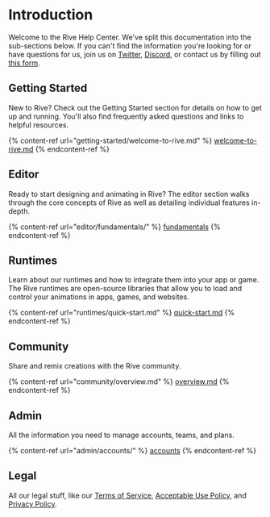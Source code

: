 # Introduction

Welcome to the Rive Help Center. We've split this documentation into the sub-sections below. If you can't find the information you're looking for or have questions for us, join us on [Twitter](https://twitter.com/rive\_app), [Discord](https://discord.com/invite/FGjmaTr), or contact us by filling out [this form](https://rive-app.typeform.com/to/QdTi9zri).

## Getting Started

New to Rive? Check out the Getting Started section for details on how to get up and running. You'll also find frequently asked questions and links to helpful resources.

{% content-ref url="getting-started/welcome-to-rive.md" %}
[welcome-to-rive.md](getting-started/welcome-to-rive.md)
{% endcontent-ref %}

## Editor

Ready to start designing and animating in Rive? The editor section walks through the core concepts of Rive as well as detailing individual features in-depth.

{% content-ref url="editor/fundamentals/" %}
[fundamentals](editor/fundamentals/)
{% endcontent-ref %}

## Runtimes

Learn about our runtimes and how to integrate them into your app or game. The Rive runtimes are open-source libraries that allow you to load and control your animations in apps, games, and websites.

{% content-ref url="runtimes/quick-start.md" %}
[quick-start.md](runtimes/quick-start.md)
{% endcontent-ref %}

## Community

Share and remix creations with the Rive community.

{% content-ref url="community/overview.md" %}
[overview.md](community/overview.md)
{% endcontent-ref %}

## Admin

All the information you need to manage accounts, teams, and plans.

{% content-ref url="admin/accounts/" %}
[accounts](admin/accounts/)
{% endcontent-ref %}

## Legal

All our legal stuff, like our [Terms of Service](legal/terms-of-service.md), [Acceptable Use Policy](legal/acceptable-use-policy.md), and [Privacy Policy](legal/privacy-policy.md).
